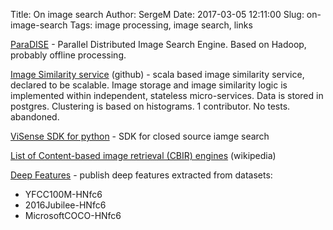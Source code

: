 Title: On image search
Author: SergeM
Date: 2017-03-05 12:11:00
Slug: on-image-search
Tags: image processing, image search, links



[ParaDISE](http://paradise.khresmoi.eu/index.html) - Parallel Distributed Image Search Engine. Based on Hadoop, probably offline processing.



[Image Similarity service](https://github.com/echinthaka/ImageSimilarity) (github) - scala based image similarity service, declared to be scalable.
Image storage and image similarity logic is implemented within independent, stateless micro-services.
Data is stored in postgres.
Clustering is based on histograms. 1 contributor. No tests. abandoned.


[ViSense SDK for python](https://github.com/visenze/visearch-sdk-python) - SDK for closed source iamge search


[List of Content-based image retrieval (CBIR) engines](https://en.wikipedia.org/wiki/List_of_CBIR_engines) (wikipedia)


[Deep Features](http://deepfeatures.org/) - publish deep features extracted from datasets: 
* YFCC100M-HNfc6
* 2016Jubilee-HNfc6
* MicrosoftCOCO-HNfc6 
